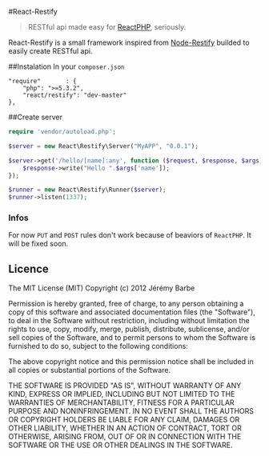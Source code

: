 #React-Restify

> RESTful api made easy for [ReactPHP](http://nodephp.org/), seriously.

React-Restify is a small framework inspired from [Node-Restify](http://mcavage.github.com/node-restify/) builded to easily create RESTful api.

##Instalation
In your `composer.json`


    "require"       : {
        "php": ">=5.3.2",
        "react/restify": "dev-master"
    },


##Create server
```php
require 'vendor/autoload.php';

$server = new React\Restify\Server("MyAPP", "0.0.1");

$server->get('/hello/[name]:any', function ($request, $response, $args) {
    $response->write("Hello ".$args['name']);
});

$runner = new React\Restify\Runner($server);
$runner->listen(1337);
```

### Infos
For now `PUT` and `POST` rules don't work because of beaviors of `ReactPHP`. It will be fixed soon.

Licence
---

The MIT License (MIT) Copyright (c) 2012 Jérémy Barbe

Permission is hereby granted, free of charge, to any person obtaining a copy of this software and associated documentation files (the "Software"), to deal in the Software without restriction, including without limitation the rights to use, copy, modify, merge, publish, distribute, sublicense, and/or sell copies of the Software, and to permit persons to whom the Software is furnished to do so, subject to the following conditions:

The above copyright notice and this permission notice shall be included in all copies or substantial portions of the Software.

THE SOFTWARE IS PROVIDED "AS IS", WITHOUT WARRANTY OF ANY KIND, EXPRESS OR IMPLIED, INCLUDING BUT NOT LIMITED TO THE WARRANTIES OF MERCHANTABILITY, FITNESS FOR A PARTICULAR PURPOSE AND NONINFRINGEMENT. IN NO EVENT SHALL THE AUTHORS OR COPYRIGHT HOLDERS BE LIABLE FOR ANY CLAIM, DAMAGES OR OTHER LIABILITY, WHETHER IN AN ACTION OF CONTRACT, TORT OR OTHERWISE, ARISING FROM, OUT OF OR IN CONNECTION WITH THE SOFTWARE OR THE USE OR OTHER DEALINGS IN THE SOFTWARE.
